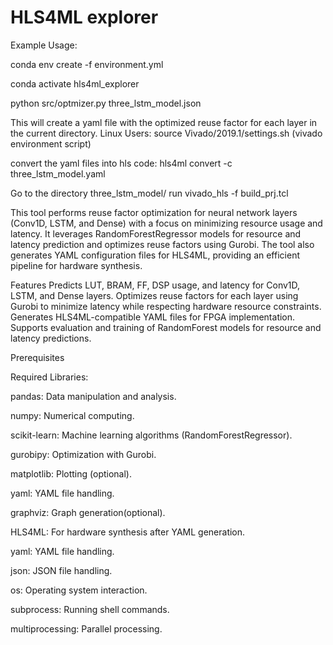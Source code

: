 # HLS4ML explorer

Example Usage: 

conda env create -f environment.yml

conda activate hls4ml_explorer

python src/optmizer.py three_lstm_model.json


This will create a yaml file with the optimized reuse factor for each layer in the current directory.
Linux Users:
source Vivado/2019.1/settings.sh (vivado environment script)

convert the yaml files into hls code:
hls4ml convert -c three_lstm_model.yaml

Go to the directory three_lstm_model/
run vivado_hls -f build_prj.tcl

This tool performs reuse factor optimization for neural network layers (Conv1D, LSTM, and Dense) with a focus on minimizing resource usage and latency. It leverages RandomForestRegressor models for resource and latency prediction and optimizes reuse factors using Gurobi. The tool also generates YAML configuration files for HLS4ML, providing an efficient pipeline for hardware synthesis.

Features
Predicts LUT, BRAM, FF, DSP usage, and latency for Conv1D, LSTM, and Dense layers.
Optimizes reuse factors for each layer using Gurobi to minimize latency while respecting hardware resource constraints.
Generates HLS4ML-compatible YAML files for FPGA implementation.
Supports evaluation and training of RandomForest models for resource and latency predictions.

Prerequisites

Required Libraries:

pandas: Data manipulation and analysis.

numpy: Numerical computing.

scikit-learn: Machine learning algorithms (RandomForestRegressor).

gurobipy: Optimization with Gurobi.

matplotlib: Plotting (optional).

yaml: YAML file handling.

graphviz: Graph generation(optional).

HLS4ML: For hardware synthesis after YAML generation.

yaml: YAML file handling.

json: JSON file handling.

os: Operating system interaction.

subprocess: Running shell commands.

multiprocessing: Parallel processing.




